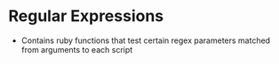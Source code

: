 # Regular Expressions

* Contains ruby functions that test certain regex parameters matched from arguments to each script

